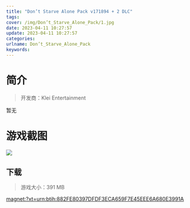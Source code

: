 ```yaml
---
title: "Don’t Starve Alone Pack v171894 + 2 DLC"
tags: 
cover: /img/Don’t_Starve_Alone_Pack/1.jpg
date: 2023-04-11 10:27:57
update: 2023-04-11 10:27:57
categories: 
urlname: Don’t_Starve_Alone_Pack
keywords: 
---
```

# 简介

> 开发商：Klei Entertainment

暂无

# 游戏截图

![](/img/Don’t_Starve_Alone_Pack/2.jpg)


## 下载

> 游戏大小：391 MB

[magnet:?xt=urn:btih:882FE80397DFDF3ECA659F7E45EEE6A680E3991A](magnet:?xt=urn:btih:882FE80397DFDF3ECA659F7E45EEE6A680E3991A)